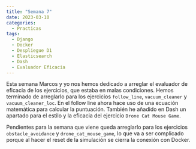 ```yaml
---
title: "Semana 7"
date: 2023-03-10
categories:
  - Practicas
tags:
  - Django
  - Docker
  - Despliegue D1
  - Elasticsearch
  - Dash
  - Evaluador Eficacia
---
```


Esta semana Marcos y yo nos hemos dedicado a arreglar el evaluador de eficacia de los ejercicios, que estaba en malas condiciones. Hemos terminado de arreglarlo para los ejercicios `follow_line`, `vacuum_cleaner` y `vacuum_cleaner_loc`. En el follow line ahora hace uso de una ecuación matemática para calcular la puntuación. También he añadido en Dash un apartado para el estilo y la eficacia del ejercicio `Drone Cat Mouse Game`.

Pendientes para la semana que viene queda arreglarlo para los ejercicios `obstacle_avoidance` y `drone_cat_mouse_game`, lo que va a ser complicado porque al hacer el reset de la simulación se cierra la conexión con Docker.